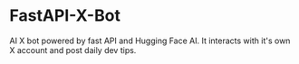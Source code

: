 # FastAPI-X-Bot
AI X bot powered by fast API and Hugging Face AI. It interacts with it's own X account and post daily dev tips.
